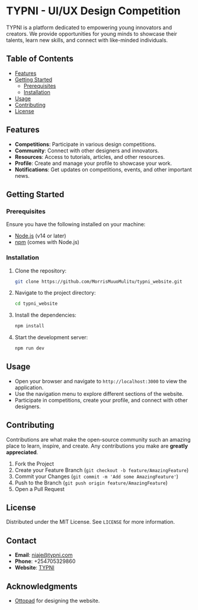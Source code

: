 # TYPNI - UI/UX Design Competition

TYPNI is a platform dedicated to empowering young innovators and creators. We provide opportunities for young minds to showcase their talents, learn new skills, and connect with like-minded individuals.

## Table of Contents

- [Features](#features)
- [Getting Started](#getting-started)
  - [Prerequisites](#prerequisites)
  - [Installation](#installation)
- [Usage](#usage)
- [Contributing](#contributing)
- [License](#license)

## Features

- **Competitions**: Participate in various design competitions.
- **Community**: Connect with other designers and innovators.
- **Resources**: Access to tutorials, articles, and other resources.
- **Profile**: Create and manage your profile to showcase your work.
- **Notifications**: Get updates on competitions, events, and other important news.

## Getting Started

### Prerequisites

Ensure you have the following installed on your machine:

- [Node.js](https://nodejs.org/) (v14 or later)
- [npm](https://www.npmjs.com/) (comes with Node.js)

### Installation

1. Clone the repository:

   ```sh
   git clone https://github.com/MorrisMuuoMulitu/typni_website.git
   ```

2. Navigate to the project directory:

   ```sh
   cd typni_website
   ```

3. Install the dependencies:

   ```sh
   npm install
   ```

4. Start the development server:

   ```sh
   npm run dev
   ```

## Usage

- Open your browser and navigate to `http://localhost:3000` to view the application.
- Use the navigation menu to explore different sections of the website.
- Participate in competitions, create your profile, and connect with other designers.

## Contributing

Contributions are what make the open-source community such an amazing place to learn, inspire, and create. Any contributions you make are **greatly appreciated**.

1. Fork the Project
2. Create your Feature Branch (`git checkout -b feature/AmazingFeature`)
3. Commit your Changes (`git commit -m 'Add some AmazingFeature'`)
4. Push to the Branch (`git push origin feature/AmazingFeature`)
5. Open a Pull Request

## License

Distributed under the MIT License. See `LICENSE` for more information.

## Contact

- **Email**: niaje@typni.com
- **Phone**: +254705329860
- **Website**: [TYPNI](https://ottopad.lovable.app)

## Acknowledgments

- [Ottopad](https://ottopad.lovable.app) for designing the website.
